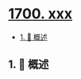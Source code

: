 # [1700. xxx](https://github.com/Tdahuyou/TNotes.leetcode/tree/main/notes/1700.%20xxx)

<!-- region:toc -->

- [1. 📝 概述](#1--概述)

<!-- endregion:toc -->

## 1. 📝 概述
